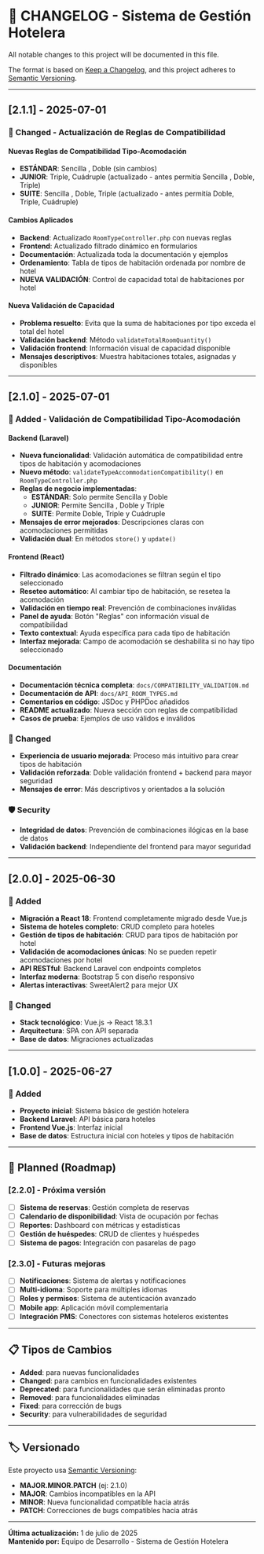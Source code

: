 # 📝 CHANGELOG - Sistema de Gestión Hotelera

All notable changes to this project will be documented in this file.

The format is based on [Keep a Changelog](https://keepachangelog.com/en/1.0.0/),
and this project adheres to [Semantic Versioning](https://semver.org/spec/v2.0.0.html).

---

## [2.1.1] - 2025-07-01

### 🔧 Changed - Actualización de Reglas de Compatibilidad

#### **Nuevas Reglas de Compatibilidad Tipo-Acomodación**
- **ESTÁNDAR**: Sencilla	, Doble (sin cambios)
- **JUNIOR**: Triple, Cuádruple (actualizado - antes permitía Sencilla	, Doble, Triple)
- **SUITE**: Sencilla	, Doble, Triple (actualizado - antes permitía Doble, Triple, Cuádruple)

#### **Cambios Aplicados**
- **Backend**: Actualizado `RoomTypeController.php` con nuevas reglas
- **Frontend**: Actualizado filtrado dinámico en formularios
- **Documentación**: Actualizada toda la documentación y ejemplos
- **Ordenamiento**: Tabla de tipos de habitación ordenada por nombre de hotel
- **NUEVA VALIDACIÓN**: Control de capacidad total de habitaciones por hotel

#### **Nueva Validación de Capacidad**
- **Problema resuelto**: Evita que la suma de habitaciones por tipo exceda el total del hotel
- **Validación backend**: Método `validateTotalRoomQuantity()` 
- **Validación frontend**: Información visual de capacidad disponible
- **Mensajes descriptivos**: Muestra habitaciones totales, asignadas y disponibles

---

## [2.1.0] - 2025-07-01

### 🎉 Added - Validación de Compatibilidad Tipo-Acomodación

#### **Backend (Laravel)**
- **Nueva funcionalidad**: Validación automática de compatibilidad entre tipos de habitación y acomodaciones
- **Nuevo método**: `validateTypeAccommodationCompatibility()` en `RoomTypeController.php`
- **Reglas de negocio implementadas**:
  - **ESTÁNDAR**: Solo permite Sencilla	 y Doble
  - **JUNIOR**: Permite Sencilla	, Doble y Triple  
  - **SUITE**: Permite Doble, Triple y Cuádruple
- **Mensajes de error mejorados**: Descripciones claras con acomodaciones permitidas
- **Validación dual**: En métodos `store()` y `update()`

#### **Frontend (React)**
- **Filtrado dinámico**: Las acomodaciones se filtran según el tipo seleccionado
- **Reseteo automático**: Al cambiar tipo de habitación, se resetea la acomodación
- **Validación en tiempo real**: Prevención de combinaciones inválidas
- **Panel de ayuda**: Botón "Reglas" con información visual de compatibilidad
- **Texto contextual**: Ayuda específica para cada tipo de habitación
- **Interfaz mejorada**: Campo de acomodación se deshabilita si no hay tipo seleccionado

#### **Documentación**
- **Documentación técnica completa**: `docs/COMPATIBILITY_VALIDATION.md`
- **Documentación de API**: `docs/API_ROOM_TYPES.md`
- **Comentarios en código**: JSDoc y PHPDoc añadidos
- **README actualizado**: Nueva sección con reglas de compatibilidad
- **Casos de prueba**: Ejemplos de uso válidos e inválidos

### 🔧 Changed
- **Experiencia de usuario mejorada**: Proceso más intuitivo para crear tipos de habitación
- **Validación reforzada**: Doble validación frontend + backend para mayor seguridad
- **Mensajes de error**: Más descriptivos y orientados a la solución

### 🛡️ Security
- **Integridad de datos**: Prevención de combinaciones ilógicas en la base de datos
- **Validación backend**: Independiente del frontend para mayor seguridad

---

## [2.0.0] - 2025-06-30

### 🎉 Added
- **Migración a React 18**: Frontend completamente migrado desde Vue.js
- **Sistema de hoteles completo**: CRUD completo para hoteles
- **Gestión de tipos de habitación**: CRUD para tipos de habitación por hotel
- **Validación de acomodaciones únicas**: No se pueden repetir acomodaciones por hotel
- **API RESTful**: Backend Laravel con endpoints completos
- **Interfaz moderna**: Bootstrap 5 con diseño responsivo
- **Alertas interactivas**: SweetAlert2 para mejor UX

### 🔧 Changed
- **Stack tecnológico**: Vue.js → React 18.3.1
- **Arquitectura**: SPA con API separada
- **Base de datos**: Migraciones actualizadas

---

## [1.0.0] - 2025-06-27

### 🎉 Added
- **Proyecto inicial**: Sistema básico de gestión hotelera
- **Backend Laravel**: API básica para hoteles
- **Frontend Vue.js**: Interfaz inicial
- **Base de datos**: Estructura inicial con hoteles y tipos de habitación

---

## 🔮 Planned (Roadmap)

### [2.2.0] - Próxima versión
- [ ] **Sistema de reservas**: Gestión completa de reservas
- [ ] **Calendario de disponibilidad**: Vista de ocupación por fechas
- [ ] **Reportes**: Dashboard con métricas y estadísticas
- [ ] **Gestión de huéspedes**: CRUD de clientes y huéspedes
- [ ] **Sistema de pagos**: Integración con pasarelas de pago

### [2.3.0] - Futuras mejoras
- [ ] **Notificaciones**: Sistema de alertas y notificaciones
- [ ] **Multi-idioma**: Soporte para múltiples idiomas
- [ ] **Roles y permisos**: Sistema de autenticación avanzado
- [ ] **Mobile app**: Aplicación móvil complementaria
- [ ] **Integración PMS**: Conectores con sistemas hoteleros existentes

---

## 📋 Tipos de Cambios

- **Added**: para nuevas funcionalidades
- **Changed**: para cambios en funcionalidades existentes
- **Deprecated**: para funcionalidades que serán eliminadas pronto
- **Removed**: para funcionalidades eliminadas
- **Fixed**: para corrección de bugs
- **Security**: para vulnerabilidades de seguridad

---

## 🏷️ Versionado

Este proyecto usa [Semantic Versioning](https://semver.org/):

- **MAJOR.MINOR.PATCH** (ej: 2.1.0)
- **MAJOR**: Cambios incompatibles en la API
- **MINOR**: Nueva funcionalidad compatible hacia atrás
- **PATCH**: Correcciones de bugs compatibles hacia atrás

---

**Última actualización:** 1 de julio de 2025  
**Mantenido por:** Equipo de Desarrollo - Sistema de Gestión Hotelera
